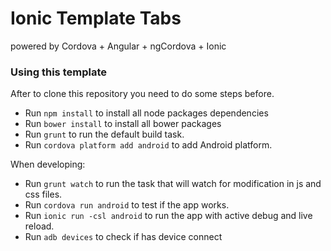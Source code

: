 # Ionic Template Tabs

powered by Cordova + Angular + ngCordova + Ionic

### Using this template

After to clone this repository you need to do some steps before.

* Run `npm install` to install all node packages dependencies
* Run `bower install` to install all bower packages
* Run `grunt` to run the default build task.
* Run `cordova platform add android` to add Android platform.

When developing:

* Run `grunt watch` to run the task that will watch for modification in js and css files.
* Run `cordova run android` to test if the app works.
* Run `ionic run -csl android` to run the app with active debug and live reload.
* Run `adb devices` to check if has device connect

